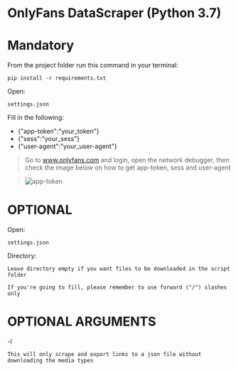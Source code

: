 OnlyFans DataScraper (Python 3.7)
=============

# Mandatory

From the project folder run this command in your terminal:

```pip install -r requirements.txt```

Open:

```settings.json```

Fill in the following:

* {"app-token":"your_token"}
* {"sess":"your_sess"}
* {"user-agent":"your_user-agent"}


> Go to www.onlyfans.com and login, open the network debugger, then check the image below on how to get app-token, sess and user-agent

> ![app-token](Examples/1.png)

  
# OPTIONAL

Open:

```settings.json```

Directory:

`Leave directory empty if you want files to be downloaded in the script folder`

``If you're going to fill, please remember to use forward ("/") slashes only``

# OPTIONAL ARGUMENTS

-l 

```This will only scrape and export links to a json file without downloading the media types```
